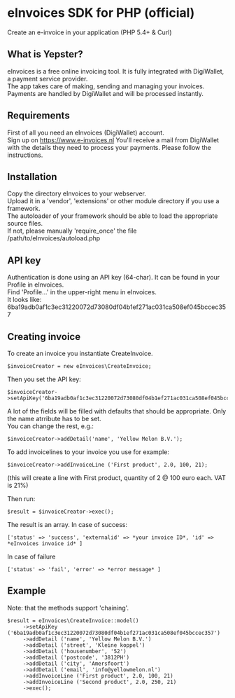 eInvoices SDK for PHP (official)
==============================
Create an e-invoice in your application (PHP 5.4+ & Curl)


What is Yepster?
----------------
eInvoices is a free online invoicing tool. It is fully integrated with DigiWallet, a payment service provider.  
The app takes care of making, sending and managing your invoices.   
Payments are handled by DigiWallet and will be processed instantly.  


Requirements
------------
First of all you need an eInvoices (DigiWallet) account.   
Sign up on https://www.e-invoices.nl 
You'll receive a mail from DigiWallet with the details they need to process your payments. Please follow the instructions.  


Installation
------------
Copy the directory eInvoices to your webserver.   
Upload it in a 'vendor', 'extensions' or other module directory if you use a framework.  
The autoloader of your framework should be able to load the appropriate source files.   
If not, please manually 'require_once' the file /path/to/eInvoices/autoload.php   

API key
-------
Authentication is done using an API key (64-char). It can be found in your Profile in eInvoices.   
Find 'Profile...' in the upper-right menu in eInvoices.   
It looks like: 6ba19adb0af1c3ec31220072d73080df04b1ef271ac031ca508ef045bccec357


Creating invoice
------------------
To create an invoice you instantiate CreateInvoice.

	$invoiceCreator = new eInvoices\CreateInvoice;

Then you set the API key:

	$invoiceCreator->setApiKey('6ba19adb0af1c3ec31220072d73080df04b1ef271ac031ca508ef045bccec357');

A lot of the fields will be filled with defaults that should be appropriate. Only the name atrribute has to be set.   
You can change the rest, e.g.:

	$invoiceCreator->addDetail('name', 'Yellow Melon B.V.');

To add invoicelines to your invoice you use for example:  

	$invoiceCreator->addInvoiceLine ('First product', 2.0, 100, 21);

(this will create a line with First product, quantity of 2 @ 100 euro each. VAT is 21%)  

Then run:  

	$result = $invoiceCreator->exec();

The result is an array. In case of success:  

	['status' => 'success', 'externalid' => *your invoice ID*, 'id' => *eInvoices invoice id* ]

In case of failure  

	['status' => 'fail', 'error' => *error message* ]


Example
-------
Note: that the methods support 'chaining'.

	$result = eInvoices\CreateInvoice::model()
	     ->setApiKey ('6ba19adb0af1c3ec31220072d73080df04b1ef271ac031ca508ef045bccec357')
	     ->addDetail ('name', 'Yellow Melon B.V.')
	     ->addDetail ('street', 'Kleine koppel')
	     ->addDetail ('housenumber', '52')
	     ->addDetail ('postcode', '3812PH')
	     ->addDetail ('city', 'Amersfoort')
	     ->addDetail ('email', 'info@yellowmelon.nl')
	     ->addInvoiceLine ('First product', 2.0, 100, 21)
	     ->addInvoiceLine ('Second product', 2.0, 250, 21)
	     ->exec();
